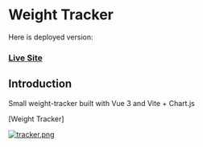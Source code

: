 # Weight Tracker

Here is deployed version:
### [Live Site](https://vue-weight-tracker.netlify.app/)

## Introduction

Small weight-tracker built with Vue 3 and Vite + Chart.js

[Weight Tracker]


[![tracker.png](https://i.postimg.cc/sfwCt4YC/tracker.png)](https://postimg.cc/14ndF67v)
